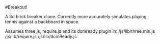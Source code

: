 #Breakout!

A 3d brick breaker clone.
Currently more accurately simulates playing tennis against a backboard in space.

Assumes three.js, require.js and its domready plugin in:
    /js/lib/three.min.js
    /js/lib/require.js
    /js/lib/domReady.js
